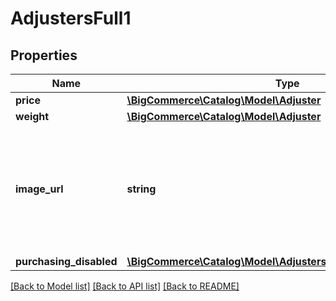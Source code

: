 # AdjustersFull1

## Properties
Name | Type | Description | Notes
------------ | ------------- | ------------- | -------------
**price** | [**\BigCommerce\Catalog\Model\Adjuster**](Adjuster.md) |  | [optional] 
**weight** | [**\BigCommerce\Catalog\Model\Adjuster**](Adjuster.md) |  | [optional] 
**image_url** | **string** | The URL for an image displayed on the storefront when the modifier value is selected.Limit of 8MB per file. | [optional] 
**purchasing_disabled** | [**\BigCommerce\Catalog\Model\AdjustersFull1PurchasingDisabled**](AdjustersFull1PurchasingDisabled.md) |  | [optional] 

[[Back to Model list]](../../README.md#documentation-for-models) [[Back to API list]](../../README.md#documentation-for-api-endpoints) [[Back to README]](../../README.md)

